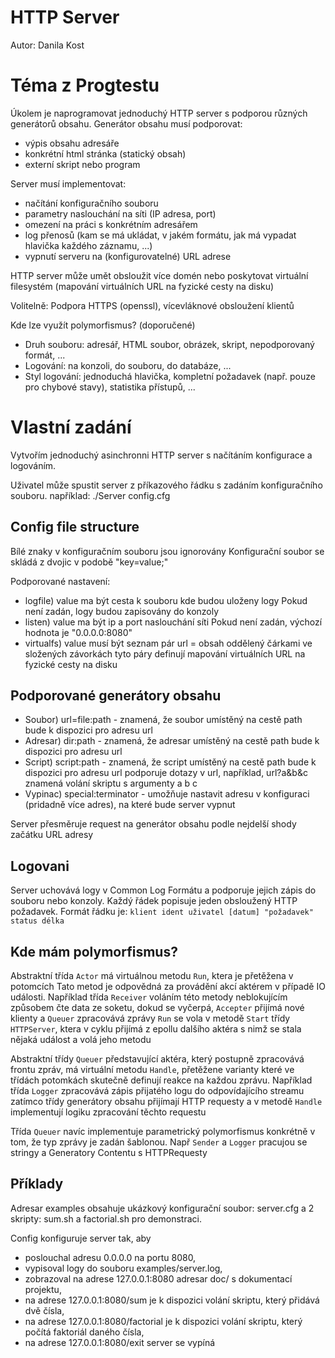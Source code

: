 # HTTP Server

Autor: Danila Kost

# Téma z Progtestu

Úkolem je naprogramovat jednoduchý HTTP server s podporou různých generátorů obsahu. Generátor obsahu musí podporovat:

- výpis obsahu adresáře
- konkrétní html stránka (statický obsah)
- externí skript nebo program

Server musí implementovat:

- načítání konfiguračního souboru
- parametry naslouchání na síti (IP adresa, port)
- omezení na práci s konkrétním adresářem
- log přenosů (kam se má ukládat, v jakém formátu, jak má vypadat hlavička každého záznamu, ...)
- vypnutí serveru na (konfigurovatelné) URL adrese

HTTP server může umět obsloužit více domén nebo poskytovat virtuální filesystém (mapování virtuálních URL na fyzické cesty na disku)

Volitelně: Podpora HTTPS (openssl), vícevláknové obsloužení klientů

Kde lze využít polymorfismus? (doporučené)

- Druh souboru: adresář, HTML soubor, obrázek, skript, nepodporovaný formát, ...
- Logování: na konzoli, do souboru, do databáze, ...
- Styl logování: jednoduchá hlavička, kompletní požadavek (např. pouze pro chybové stavy), statistika přístupů, ...

# Vlastní zadání

Vytvořím jednoduchý asinchronni HTTP server s načítáním konfigurace a logováním.

Uživatel může spustit server z příkazového řádku s zadáním konfiguračního souboru.
například: ./Server config.cfg

## Config file structure

Bílé znaky v konfiguračním souboru jsou ignorovány
Konfigurační soubor se skládá z dvojic v podobě
"key=value;"

Podporované nastavení:
- logfile) value ma být cesta k souboru kde budou uloženy logy
Pokud není zadán, logy budou zapisovány do konzoly
- listen) value  ma být ip a port naslouchání síti
Pokud není zadán, výchozí hodnota je "0.0.0.0:8080"
- virtualfs) value musí být seznam pár url = obsah oddělený čárkami ve složených závorkách
tyto páry definují mapování virtuálních URL na fyzické cesty na disku

## Podporované generátory obsahu
- Soubor) url=file:path - znamená, že soubor umístěný na cestě path bude k dispozici pro adresu url
- Adresar) dir:path - znamená, že adresar umístěný na cestě path bude k dispozici pro adresu url
- Script) script:path - znamená, že script umístěný na cestě path bude k dispozici pro adresu url
podporuje dotazy v url, například, url?a&b&c znamená volání skriptu s argumenty a b c
- Vypinac) special:terminator - umožňuje nastavit adresu v konfiguraci (pridadně více adres), na které bude server vypnut

Server přesměruje request na generátor obsahu podle nejdelší shody začátku URL adresy

## Logovani
Server uchovává logy v Common Log Formátu a podporuje jejich zápis do souboru nebo konzoly.
Každý řádek popisuje jeden obsloužený HTTP požadavek. Formát řádku je:
```klient ident uživatel [datum] "požadavek" status délka```

## Kde mám polymorfismus?
Abstraktní třída `Actor` má virtuálnou metodu `Run`, ktera je přetěžena v potomcích
Tato metod je odpovědná za provádění akcí aktérem v případě IO události. Například třída `Receiver` voláním této metody neblokujícím způsobem čte data ze soketu, dokud se vyčerpá, `Accepter` přijímá nové klienty a `Queuer` zpracovává zprávy
`Run` se vola v metodě `Start` třídy `HTTPServer`, ktera v cyklu přijímá z epollu dalšího aktéra s nimž se stala nějaká událost a volá jeho metodu

Abstraktní třídy `Queuer` představující aktéra, který postupně zpracovává frontu zpráv, má virtuální metodu `Handle`, přetěžene varianty které ve třídách potomkách skutečně definují reakce na každou zprávu.
Například třída `Logger` zpracovává zápis přijatého logu do odpovídajícího streamu zatímco třídy generátory obsahu přijímají HTTP requesty a v metodě `Handle` implementují logiku zpracování těchto requestu

Třída `Queuer` navíc implementuje parametrický polymorfismus konkrétně v tom, že typ zprávy je zadán šablonou.
Např `Sender` a `Logger` pracujou se stringy a Generatory Contentu s HTTPRequesty

## Příklady
Adresar examples obsahuje ukázkový konfigurační soubor: server.cfg a 2 skripty: sum.sh a factorial.sh pro demonstraci.

Сonfig konfiguruje server tak, aby 
- poslouchal adresu 0.0.0.0 na portu 8080, 
- vypisoval logy do souboru examples/server.log,
- zobrazoval na adrese 127.0.0.1:8080 adresar doc/ s dokumentací projektu,
- na adrese 127.0.0.1:8080/sum je k dispozici volání skriptu, který přidává dvě čísla,
- na adrese 127.0.0.1:8080/factorial je k dispozici volání skriptu, který počítá faktoriál daného čísla,
- na adrese 127.0.0.1:8080/exit server se vypíná

